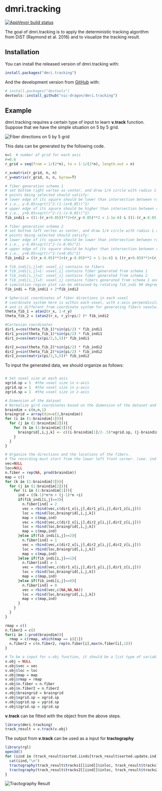 
<!-- README.md is generated from README.Rmd. Please edit that file -->

# dmri.tracking

<!-- badges: start -->

[![AppVeyor build
status](https://ci.appveyor.com/api/projects/status/github/vic-dragon/dmri.tracking?branch=main&svg=true)](https://ci.appveyor.com/project/vic-dragon/dmri.tracking)
<!-- badges: end -->

The goal of dmri.tracking is to apply the deterministic tracking
algorithm from DiST (Raymond et al. 2016) and to visualize the tracking
result.

## Installation

You can install the released version of dmri.tracking with:

``` r
install.packages("dmri.tracking")
```

And the development version from [GitHub](https://github.com/) with:

``` r
# install.packages("devtools")
devtools::install_github("vic-dragon/dmri.tracking")
```

## Example

dmri.tracking requires a certain type of input to learn **v.track**
function. Suppose that we have the simple situation on 5 by 5 grid.

![Fiber directions on 5 by 5 grid](man/figures/example_fig1.png)

This data can be generated by the following code.

``` r
n=5  # number of grid for each axis
r=0.6
r_grid = seq(from = 1/(2*n), to = 1-1/(2*n), length.out = n)

r_x=matrix(r_grid, n, n)
r_y=matrix(r_grid, n, n, byrow=T)

# fiber generation schema 1
# set bottom right vertex as center, and draw 1/4 circle with radius 1 and r
# points being selected should satisfy:
# lower edge of its square should be lower than intersection between radius-1 circle and right edge of its square
# i.e., y-0.05<sqrt(1^2-(1-(x+0.05))^2)
# upper edge of its square should be higher than intersection between radius-r circle and left edge of its square
# i.e., y+0.05>sqrt(r^2-(1-(x-0.05))^2)
fib_indi1 = ((1-(r_x+0.05))**2+(r_y-0.05)**2 < 1-1e-6) & ((1-(r_x-0.05))**2+(r_y+0.05)**2 > r**2+1e-6)

# fiber generation schema 2
# set bottom left vertex as center, and draw 1/4 circle with radius 1 and r
# points being selected should satisfy:
# lower edge of its square should be lower than intersection between radius-1 circle and left edge of its square
# i.e., y-0.05<sqrt(1^2-(x-0.05)^2)
# upper edge of its square should be higher than intersection between radius-r circle and right edge of its square
# i.e., y+0.05>sqrt(r^2-(x+0.05)^2)
fib_indi2 = ((r_x-0.05)**2+(r_y-0.05)**2 < 1-1e-6) & ((r_x+0.05)**2+(r_y+0.05)**2 > r**2+1e-6)

# fib_indi[i,j]=0: voxel_ij contains no fibers
# fib_indi[i,j]=1: voxel_ij contains fiber generated from schema 1
# fib_indi[i,j]=2: voxel_ij contains fiber generated from schema 2
# fib_indi[i,j]=3: voxel_ij contains fibers generated from schema 1 and schema 2 (crossing fibers)
# simulation region plot can be obtained by rotating fib_indi 90 degree conter-clockwisely
fib_indi = fib_indi1 + 2*fib_indi2

# Spherical coordinates of fiber directions in each voxel
# coordinate system here is within each voxel, with x-axis perpendicular to the screen, 
# and is different from coordinate system for generating fibers voxelwisely in simulation region
theta_fib_1 = atan2(r_x, 1-r_y) 
theta_fib_2 = (atan2(r_x, r_y)+pi/2 )* fib_indi2

#Cartesian coordinates
dir1_x=cos(theta_fib_1)*sin(pi/2) * fib_indi1
dir1_y=sin(theta_fib_1)*sin(pi/2) * fib_indi1
dir1_z=cos(matrix(pi/2,5,5))* fib_indi1

dir2_x=cos(theta_fib_2)*sin(pi/2) * fib_indi2
dir2_y=sin(theta_fib_2)*sin(pi/2) * fib_indi2
dir2_z=cos(matrix(pi/2,5,5))* fib_indi2
```

To input the generated data, we should organize as follows:

``` r

# Set voxel size at each axis
xgrid.sp = 1  #the voxel size in x-axis
ygrid.sp = 1  #the voxel size in y-axis
zgrid.sp = 1  #the voxel size in z-axis

# Dimension of the dataset
# Normalize gird coordinates based on the dimension of the dataset and the size of the voxel.
braindim = c(n,n,1)
braingrid = array(dim=c(3,braindim))
for (i in (1:braindim[1])){
  for (j in (1:braindim[2])){
    for (k in (1:braindim[3])){
      braingrid[,i,j,k] <- c((i-braindim[1]/2-.5)*xgrid.sp, (j-braindim[2]/2-.5)*ygrid.sp, (k-braindim[3]/2-.5)*zgrid.sp)
    }
  }
}

# Organize the directions and the locations of the fibers.
# The recording must start from the lower left front corner. (see. ind variable)
vec=NULL
loc=NULL
n.fiber = rep(NA, prod(braindim))
map = c()
for (k in (1:braindim[3])){
  for (j in (1:braindim[2])){
    for (i in (1:braindim[1])){
      ind = ((k-1)*n*n + (j-1)*n +i)
      if(fib_indi[i,j]==3){
        n.fiber[ind] = 2
        vec = rbind(vec,c(dir1_x[i,j],dir1_y[i,j],dir1_z[i,j]))
        loc = rbind(loc,braingrid[,i,j,k])
        map = c(map,ind)
        vec = rbind(vec,c(dir2_x[i,j],dir2_y[i,j],dir2_z[i,j]))
        loc = rbind(loc,braingrid[,i,j,k])
        map = c(map,ind)
      }else if(fib_indi[i,j]==2){
        n.fiber[ind] = 1
        vec = rbind(vec,c(dir2_x[i,j],dir2_y[i,j],dir2_z[i,j]))
        loc = rbind(loc,braingrid[,i,j,k])
        map = c(map,ind)
      }else if(fib_indi[i,j]==1){
        n.fiber[ind] = 1
        vec = rbind(vec,c(dir1_x[i,j],dir1_y[i,j],dir1_z[i,j]))
        loc = rbind(loc,braingrid[,i,j,k])
        map = c(map,ind)
      }else if(fib_indi[i,j]==0){
        n.fiber[ind] = 0
        vec = rbind(vec,c(NA,NA,NA))
        loc = rbind(loc,braingrid[,i,j,k])
        map = c(map,ind)
      }
    }
  }
}

rmap = c()
n.fiber2 = c()
for(i in 1:prod(braindim)){
  rmap = c(rmap, which(map == i)[1])
  n.fiber2 = c(n.fiber2, rep(n.fiber[i],max(n.fiber[i],1)))
}

# To be a input for v.obj function, it should be a list type of variable contain the information with the same name as follows
v.obj = NULL
v.obj$vec = vec
v.obj$loc = loc
v.obj$map = map
v.obj$rmap = rmap
v.obj$n.fiber = n.fiber
v.obj$n.fiber2 = n.fiber2
v.obj$braingrid = braingrid
v.obj$xgrid.sp = xgrid.sp
v.obj$ygrid.sp = ygrid.sp
v.obj$zgrid.sp = zgrid.sp
```

**v.track** can be fitted with the object from the above steps.

``` r
library(dmri.tracking)
track_result = v.track(v.obj)
```

The output from **v.track** can be used as a input for **tractography**

``` r
library(rgl)
open3d()
for (iind in (track_result$sorted.iinds[track_result$sorted.update.ind])){
  cat(iind,"\n")
  tractography(track_result$tracks1[[iind]]$inloc, track_result$tracks1[[iind]]$dir)
  tractography(track_result$tracks2[[iind]]$inloc, track_result$tracks2[[iind]]$dir)
}
```

![Tractography Result](man/figures/tracking_result.png)
